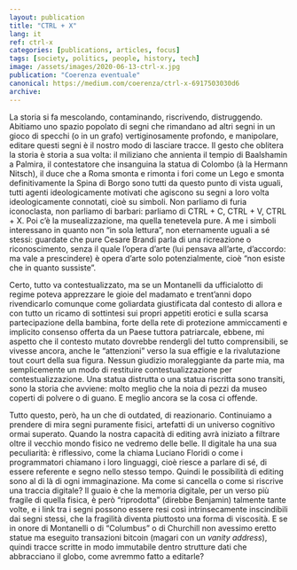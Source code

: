```yaml
---
layout: publication
title: "CTRL + X"
lang: it
ref: ctrl-x
categories: [publications, articles, focus]
tags: [society, politics, people, history, tech]
image: /assets/images/2020-06-13-ctrl-x.jpg
publication: "Coerenza eventuale"
canonical: https://medium.com/coerenza/ctrl-x-6917503030d6
archive:
---
```


La storia si fa mescolando, contaminando, riscrivendo, distruggendo. Abitiamo uno spazio popolato di segni che rimandano ad altri segni in un gioco di specchi (o in un grafo) vertiginosamente profondo, e manipolare, editare questi segni è il nostro modo di lasciare tracce. Il gesto che oblitera la storia è storia a sua volta: il miliziano che annienta il tempio di Baalshamin a Palmira, il contestatore che insanguina la statua di Colombo (à la Hermann Nitsch), il duce che a Roma smonta e rimonta i fori come un Lego e smonta definitivamente la Spina di Borgo sono tutti da questo punto di vista uguali, tutti agenti ideologicamente motivati che agiscono su segni a loro volta ideologicamente connotati, cioè su simboli. Non parliamo di furia iconoclasta, non parliamo di barbari: parliamo di CTRL + C, CTRL + V, CTRL + X. Poi c’è la musealizzazione, ma quella tenetevela pure. A me i simboli interessano in quanto non “in sola lettura”, non eternamente uguali a sé stessi: guardate che pure Cesare Brandi parla di una ricreazione o riconoscimento, senza il quale l’opera d’arte (lui pensava all’arte, d’accordo: ma vale a prescindere) è opera d’arte solo potenzialmente, cioè “non esiste che in quanto sussiste”.

Certo, tutto va contestualizzato, ma se un Montanelli da ufficialotto di regime poteva apprezzare le gioie del madamato e trent’anni dopo rivendicarlo comunque come goliardata giustificata dal contesto di allora e con tutto un ricamo di sottintesi sui propri appetiti erotici e sulla scarsa partecipazione della bambina, forte della rete di protezione ammiccamenti e implicito consenso offerta da un Paese tuttora patriarcale, ebbene, mi aspetto che il contesto mutato dovrebbe rendergli del tutto comprensibili, se vivesse ancora, anche le “attenzioni” verso la sua effigie e la rivalutazione tout court della sua figura. Nessun giudizio moraleggiante da parte mia, ma semplicemente un modo di restituire contestualizzazione per contestualizzazione. Una statua distrutta o una statua riscritta sono transiti, sono la storia che avviene: molto meglio che la noia di pezzi da museo coperti di polvere o di guano. E meglio ancora se la cosa ci offende.

Tutto questo, però, ha un che di outdated, di reazionario. Continuiamo a prendere di mira segni puramente fisici, artefatti di un universo cognitivo ormai superato. Quando la nostra capacità di editing avrà iniziato a filtrare oltre il vecchio mondo fisico ne vedremo delle belle. Il digitale ha una sua peculiarità: è riflessivo, come la chiama Luciano Floridi o come i programmatori chiamano i loro linguaggi, cioè riesce a parlare di sé, di essere referente e segno nello stesso tempo. Quindi le possibilità di editing sono al di là di ogni immaginazione. Ma come si cancella o come si riscrive una traccia digitale? Il guaio è che la memoria digitale, per un verso più fragile di quella fisica, è però “riprodotta” (direbbe Benjamin) talmente tante volte, e i link tra i segni possono essere resi così intrinsecamente inscindibili dai segni stessi, che la fragilità diventa piuttosto una forma di viscosità. E se in onore di Montanelli o di “Columbus” o di Churchill non avessimo eretto statue ma eseguito transazioni bitcoin (magari con un *vanity address*), quindi tracce scritte in modo immutabile dentro strutture dati che abbracciano il globo, come avremmo fatto a editarle?
